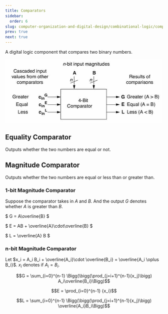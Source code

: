 ```yaml
---
title: Comparators
sidebar:
  order: 6
slug: computer-organization-and-digital-design/combinational-logic/comparators
prev: true
next: true
---
```


A digital logic component that compares two binary numbers.

![Comparator](./images/comparator.jpg)

## Equality Comparator

Outputs whether the two numbers are equal or not.

## Magnitude Comparator

Outputs whether the two numbers are equal or less than or greater than.

### 1-bit Magnitude Comparator

Suppose the comparator takes in $A$ and $B$. And the output $G$ denotes whether
$A$ is greater than $B$.

$ G = A\overline{B} $

$ E = AB + \overline{A}\cdot\overline{B} $

$ L = \overline{A} B $

### n-bit Magnitude Comparator

Let
$x_i = A_i B_i + \overline{A_i}\cdot \overline{B_i} = \overline{A_i \oplus B_i}$.
$x_i$ denotes if $A_i = B_i$.

```math
G = \sum_{i=0}^{n-1} \Bigg(\bigg(\prod_{j=i+1}^{n-1}{x_j}\bigg)  A_i\overline{B_i}\Bigg)
```

```math
E = \prod_{i=0}^{n-1} {x_i}
```

```math
L = \sum_{i=0}^{n-1} \Bigg(\bigg(\prod_{j=i+1}^{n-1}{x_j}\bigg)  \overline{A_i}B_i\Bigg)
```
